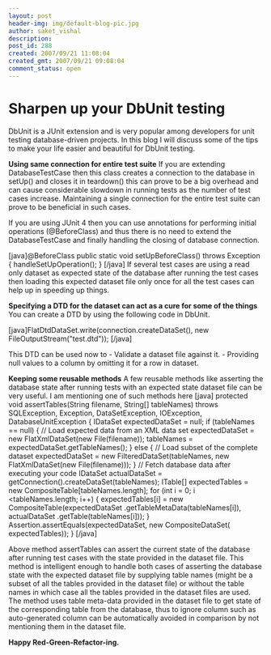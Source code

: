 ```yaml
---
layout: post
header-img: img/default-blog-pic.jpg
author: saket_vishal
description: 
post_id: 288
created: 2007/09/21 11:08:04
created_gmt: 2007/09/21 09:08:04
comment_status: open
---
```


# Sharpen up your DbUnit testing

DbUnit is a JUnit extension and is very popular among developers for unit testing database-driven projects. In this blog I will discuss some of the tips to make your life easier and beautiful for DbUnit testing. 

**Using same connection for entire test suite** If you are extending DatabaseTestCase then this class creates a connection to the database in setUp() and closes it in teardown() this can prove to be a big overhead and can cause considerable slowdown in running tests as the number of test cases increase. Maintaining a single connection for the entire test suite can prove to be beneficial in such cases.

If you are using JUnit 4 then you can use annotations for performing initial operations (@BeforeClass) and thus there is no need to extend the DatabaseTestCase and finally handling the closing of database connection.

[java]@BeforeClass public static void setUpBeforeClass() throws Exception { handleSetUpOperation(); } [/java] If several test cases are using a read only dataset as expected state of the database after running the test cases then loading this expected dataset file only once for all the test cases can help up in speeding up things.

**Specifying a DTD for the dataset can act as a cure for some of the things** You can create a DTD by using the following code in DbUnit.

[java]FlatDtdDataSet.write(connection.createDataSet(), new FileOutputStream("test.dtd")); [/java]

This DTD can be used now to \- Validate a dataset file against it. \- Providing null values to a column by omitting it for a row in dataset.

**Keeping some reusable methods** A few reusable methods like asserting the database state after running tests with an expected state dataset file can be very useful. I am mentioning one of such methods here [java] protected void assertTables(String filename, String[] tableNames) throws SQLException, Exception, DataSetException, IOException, DatabaseUnitException { IDataSet expectedDataSet = null; if (tableNames == null) { // Load expected data from an XML data set expectedDataSet = new FlatXmlDataSet(new File(filename)); tableNames = expectedDataSet.getTableNames(); } else { // Load subset of the complete dataset expectedDataSet = new FilteredDataSet(tableNames, new FlatXmlDataSet(new File(filename))); } // Fetch database data after executing your code IDataSet actualDataSet = getConnection().createDataSet(tableNames); ITable[] expectedTables = new CompositeTable[tableNames.length]; for (int i = 0; i <tableNames.length; i++) { expectedTables[i] = new CompositeTable(expectedDataSet .getTableMetaData(tableNames[i]), actualDataSet .getTable(tableNames[i])); } Assertion.assertEquals(expectedDataSet, new CompositeDataSet( expectedTables)); } [/java]

Above method assertTables can assert the current state of the database after running test cases with the state provided in the dataset file. This method is intelligent enough to handle both cases of asserting the database state with the expected dataset file by supplying table names (might be a subset of all the tables provided in the dataset file) or without the table names in which case all the tables provided in the dataset files are used. The method uses table meta-data provided in the dataset file to get state of the corresponding table from the database, thus to ignore column such as auto-generated column can be automatically avoided in comparison by not mentioning them in the dataset file.

**Happy Red-Green-Refactor-ing.**